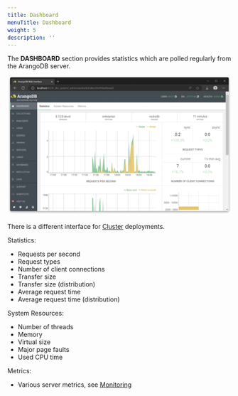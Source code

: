 ```yaml
---
title: Dashboard
menuTitle: Dashboard
weight: 5
description: ''
---
```

The **DASHBOARD** section provides statistics which are polled regularly from the
ArangoDB server.

![Web Interface Dashboard](../../../images/ui-dashboard.webp)

There is a different interface for [Cluster](cluster.md) deployments.

Statistics:

 - Requests per second
 - Request types
 - Number of client connections
 - Transfer size
 - Transfer size (distribution)
 - Average request time
 - Average request time (distribution)

System Resources:

- Number of threads
- Memory
- Virtual size
- Major page faults
- Used CPU time

Metrics:

- Various server metrics, see [Monitoring](../../develop/http-api/monitoring/metrics.md)
